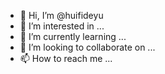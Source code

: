 - 👋 Hi, I’m @huifideyu
- 👀 I’m interested in ...
- 🌱 I’m currently learning ...
- 💞️ I’m looking to collaborate on ...
- 📫 How to reach me ...

<!---
huifideyu/huifideyu is a ✨ special ✨ repository because its `README.md` (this file) appears on your GitHub profile.
You can click the Preview link to take a look at your changes.
--->
